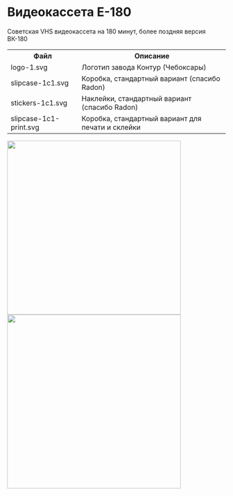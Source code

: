 # Видеокассета E-180
Советская VHS видеокассета на 180 минут, более поздняя версия ВК-180

<table>
  <tr>
    <th>Файл</th>
    <th>Описание</th>
  </tr>
    <td>logo-1.svg</td>
    <td>Логотип завода Контур (Чебоксары)</td>
  </tr>
  <tr>
    <td>slipcase-1c1.svg</td>
    <td>Коробка, стандартный вариант (спасибо Radon)</td>
  </tr>
  <tr>
    <td>stickers-1c1.svg</td>
    <td>Наклейки, стандартный вариант (спасибо Radon)</td>
  </tr>
  <tr>
    <td>slipcase-1c1-print.svg</td>
    <td>Коробка, стандартный вариант для печати и склейки</td>
  </tr>
</table>

<img align="left" width="400" src="https://raw.githubusercontent.com/fire0shadow/VK180/master/slipcase-1c1.png">
<img align="left" width="400" src="https://raw.githubusercontent.com/fire0shadow/VK180/master/stickers-1c1.png">
